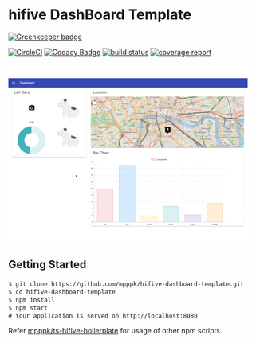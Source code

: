 # hifive DashBoard Template

[![Greenkeeper badge](https://badges.greenkeeper.io/mpppk/hifive-dashboard-template.svg)](https://greenkeeper.io/)

[![CircleCI](https://circleci.com/gh/mpppk/ts-hifive-boilerplate/tree/master.svg?style=svg)](https://circleci.com/gh/mpppk/ts-hifive-boilerplate/tree/master)
[![Codacy Badge](https://api.codacy.com/project/badge/Grade/e2bad77df1814b03b90a94509ad25545)](https://www.codacy.com/app/niboshiporipori/hifive-dashboard-template?utm_source=github.com&amp;utm_medium=referral&amp;utm_content=mpppk/hifive-dashboard-template&amp;utm_campaign=Badge_Grade)
[![build status](https://gitlab.com/mpppk/hifive-dashboard-template/badges/master/build.svg)](https://gitlab.com/mpppk/hifive-dashboard-template/commits/master)
[![coverage report](https://gitlab.com/mpppk/hifive-dashboard-template/badges/master/coverage.svg)](https://gitlab.com/mpppk/hifive-dashboard-template/commits/master)

![](imgs/hifive-dashboard.gif)

## Getting Started

```
$ git clone https://github.com/mpppk/hifive-dashboard-template.git
$ cd hifive-dashboard-template
$ npm install
$ npm start
# Your application is served on http://localhost:8080
```

Refer [mpppk/ts-hifive-boilerplate](https://github.com/mpppk/ts-hifive-boilerplate) for usage of other npm scripts.

